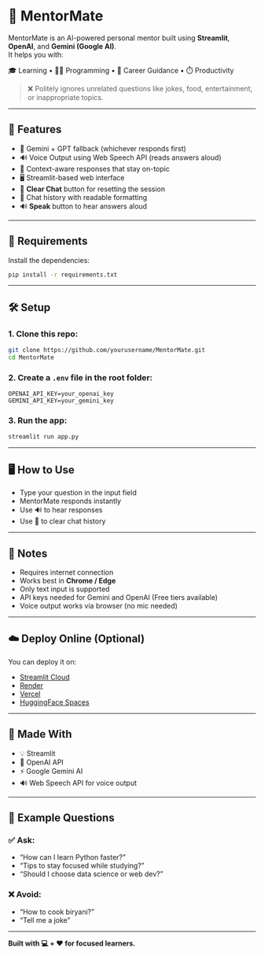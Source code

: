 # 🤖 MentorMate

MentorMate is an AI-powered personal mentor built using **Streamlit**, **OpenAI**, and **Gemini (Google AI)**.  
It helps you with:

🎓 Learning • 👨‍💻 Programming • 💼 Career Guidance • ⏱️ Productivity

> ❌ Politely ignores unrelated questions like jokes, food, entertainment, or inappropriate topics.

---

## 🔧 Features

- 🔄 Gemini + GPT fallback (whichever responds first)
- 🔊 Voice Output using Web Speech API (reads answers aloud)
- 🧠 Context-aware responses that stay on-topic
- 🖥️ Streamlit-based web interface
- 🧹 **Clear Chat** button for resetting the session
- 📃 Chat history with readable formatting
- 🔊 **Speak** button to hear answers aloud
---

## 🧰 Requirements

Install the dependencies:

```bash
pip install -r requirements.txt
```

---

## 🛠️ Setup

### 1. Clone this repo:

```bash
git clone https://github.com/yourusername/MentorMate.git
cd MentorMate
```

### 2. Create a `.env` file in the root folder:

```env
OPENAI_API_KEY=your_openai_key
GEMINI_API_KEY=your_gemini_key
```

### 3. Run the app:

```bash
streamlit run app.py
```

---

## 🖥️ How to Use

- Type your question in the input field
- MentorMate responds instantly
- Use 🔊 to hear responses
- Use 🧹 to clear chat history
---

## 📌 Notes

- Requires internet connection  
- Works best in **Chrome / Edge**  
- Only text input is supported
- API keys needed for Gemini and OpenAI (Free tiers available)  
- Voice output works via browser (no mic needed)

---

## ☁️ Deploy Online (Optional)

You can deploy it on:

- [Streamlit Cloud](https://streamlit.io/cloud)
- [Render](https://render.com/)
- [Vercel](https://vercel.com/)
- [HuggingFace Spaces](https://huggingface.co/spaces)

---

## 🙌 Made With

- 💡 Streamlit  
- 🧠 OpenAI API  
- ⚡ Google Gemini AI  
- 🔊 Web Speech API for voice output
---

## 🧠 Example Questions

### ✅ Ask:

- “How can I learn Python faster?”  
- “Tips to stay focused while studying?”  
- “Should I choose data science or web dev?”

### ❌ Avoid:

- “How to cook biryani?”  
- “Tell me a joke”

---

**Built with 💻 + ❤️ for focused learners.**
